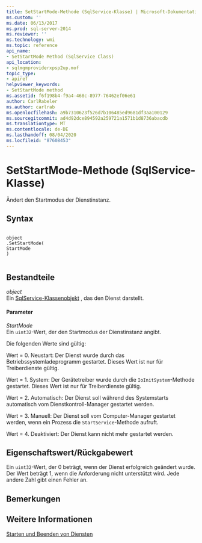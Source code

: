 ```yaml
---
title: SetStartMode-Methode (SqlService-Klasse) | Microsoft-Dokumentation
ms.custom: ''
ms.date: 06/13/2017
ms.prod: sql-server-2014
ms.reviewer: ''
ms.technology: wmi
ms.topic: reference
api_name:
- SetStartMode Method (SqlService Class)
api_location:
- sqlmgmproviderxpsp2up.mof
topic_type:
- apiref
helpviewer_keywords:
- SetStartMode method
ms.assetid: f6f198b4-f9a4-468c-8977-76462ef06e61
author: CarlRabeler
ms.author: carlrab
ms.openlocfilehash: a9b7310623f526d7b106485ed9681df3aa100129
ms.sourcegitcommit: ad4d92dce894592a259721a1571b1d8736abacdb
ms.translationtype: MT
ms.contentlocale: de-DE
ms.lasthandoff: 08/04/2020
ms.locfileid: "87608453"
---
```

# <a name="setstartmode-method-sqlservice-class"></a>SetStartMode-Methode (SqlService-Klasse)
  Ändert den Startmodus der Dienstinstanz.  
  
## <a name="syntax"></a>Syntax  
  
```  
  
object  
.SetStartMode(  
StartMode  
)  
  
```  
  
## <a name="parts"></a>Bestandteile  
 *object*  
 Ein [SqlService-Klassenobjekt](sqlservice-class.md) , das den Dienst darstellt.  
  
#### <a name="parameters"></a>Parameter  
 *StartMode*  
 Ein `uint32`-Wert, der den Startmodus der Dienstinstanz angibt.  
  
 Die folgenden Werte sind gültig:  
  
 Wert = 0. Neustart: Der Dienst wurde durch das Betriebssystemladeprogramm gestartet. Dieses Wert ist nur für Treiberdienste gültig.  
  
 Wert = 1. System: Der Gerätetreiber wurde durch die `IoInitSystem`-Methode gestartet. Dieses Wert ist nur für Treiberdienste gültig.  
  
 Wert = 2. Automatisch: Der Dienst soll während des Systemstarts automatisch vom Dienstkontroll-Manager gestartet werden.  
  
 Wert = 3. Manuell: Der Dienst soll vom Computer-Manager gestartet werden, wenn ein Prozess die `StartService`-Methode aufruft.  
  
 Wert = 4. Deaktiviert: Der Dienst kann nicht mehr gestartet werden.  
  
## <a name="property-valuereturn-value"></a>Eigenschaftswert/Rückgabewert  
 Ein `uint32`-Wert, der 0 beträgt, wenn der Dienst erfolgreich geändert wurde. Der Wert beträgt 1, wenn die Anforderung nicht unterstützt wird. Jede andere Zahl gibt einen Fehler an.  
  
## <a name="remarks"></a>Bemerkungen  
  
## <a name="see-also"></a>Weitere Informationen  
 [Starten und Beenden von Diensten](https://technet.microsoft.com/library/ms174886\(v=sql.105\).aspx)  
  
  
